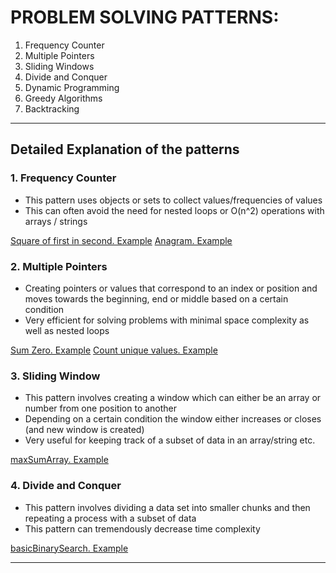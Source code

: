 # PROBLEM SOLVING PATTERNS:

1. Frequency Counter
2. Multiple Pointers
3. Sliding Windows
4. Divide and Conquer
5. Dynamic Programming
6. Greedy Algorithms
7. Backtracking

---

## Detailed Explanation of the patterns

### 1. Frequency Counter

- This pattern uses objects or sets to collect values/frequencies of values
- This can often avoid the need for nested loops or O(n^2) operations with arrays / strings

[Square of first in second. Example](/Problem%20Solving%20Patterns/compareSquaredArrays.js)
[Anagram. Example](/Problem%20Solving%20Patterns/anagrams.js)

### 2. Multiple Pointers

- Creating pointers or values that correspond to an index or position and moves towards the beginning, end or middle based on a certain condition
- Very efficient for solving problems with minimal space complexity as well as nested loops

[Sum Zero. Example](/Problem%20Solving%20Patterns/sumZero.js)
[Count unique values. Example](/Problem%20Solving%20Patterns/countUniqueValues.js)

### 3. Sliding Window

- This pattern involves creating a window which can either be an array or number from one position to another
- Depending on a certain condition the window either increases or closes (and new window is created)
- Very useful for keeping track of a subset of data in an array/string etc.

[maxSumArray. Example](/Problem%20Solving%20Patterns/maxSum.js)

### 4. Divide and Conquer

- This pattern involves dividing a data set into smaller chunks and then repeating a process with a subset of data
- This pattern can tremendously decrease time complexity

[basicBinarySearch. Example](/Problem%20Solving%20Patterns/maxSum.js)

---
